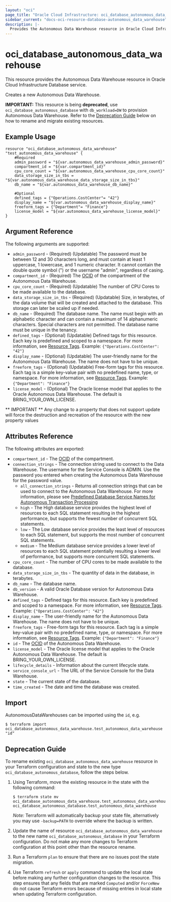 ```yaml
---
layout: "oci"
page_title: "Oracle Cloud Infrastructure: oci_database_autonomous_data_warehouse"
sidebar_current: "docs-oci-resource-database-autonomous_data_warehouse"
description: |-
  Provides the Autonomous Data Warehouse resource in Oracle Cloud Infrastructure Database service
---
```


# oci_database_autonomous_data_warehouse
This resource provides the Autonomous Data Warehouse resource in Oracle Cloud Infrastructure Database service.

Creates a new Autonomous Data Warehouse.

**IMPORTANT:** This resource is being **deprecated**, use `oci_database_autonomous_database` with `db_workload=DW` to provision Autonomous Data Warehouse.
Refer to the [Deprecation Guide](#deprecation-guide) below on how to rename and migrate existing resources.

## Example Usage

```hcl
resource "oci_database_autonomous_data_warehouse" "test_autonomous_data_warehouse" {
	#Required
	admin_password = "${var.autonomous_data_warehouse_admin_password}"
	compartment_id = "${var.compartment_id}"
	cpu_core_count = "${var.autonomous_data_warehouse_cpu_core_count}"
	data_storage_size_in_tbs = "${var.autonomous_data_warehouse_data_storage_size_in_tbs}"
	db_name = "${var.autonomous_data_warehouse_db_name}"

	#Optional
	defined_tags = {"Operations.CostCenter"= "42"}
	display_name = "${var.autonomous_data_warehouse_display_name}"
	freeform_tags = {"Department"= "Finance"}
	license_model = "${var.autonomous_data_warehouse_license_model}"
}
```

## Argument Reference

The following arguments are supported:

* `admin_password` - (Required) (Updatable) The password must be between 12 and 30 characters long, and must contain at least 1 uppercase, 1 lowercase, and 1 numeric character. It cannot contain the double quote symbol (") or the username "admin", regardless of casing.
* `compartment_id` - (Required) The [OCID](https://docs.cloud.oracle.com/iaas/Content/General/Concepts/identifiers.htm) of the compartment of the Autonomous Data Warehouse.
* `cpu_core_count` - (Required) (Updatable) The number of CPU Cores to be made available to the database.
* `data_storage_size_in_tbs` - (Required) (Updatable) Size, in terabytes, of the data volume that will be created and attached to the database. This storage can later be scaled up if needed. 
* `db_name` - (Required) The database name. The name must begin with an alphabetic character and can contain a maximum of 14 alphanumeric characters. Special characters are not permitted. The database name must be unique in the tenancy.
* `defined_tags` - (Optional) (Updatable) Defined tags for this resource. Each key is predefined and scoped to a namespace. For more information, see [Resource Tags](https://docs.cloud.oracle.com/iaas/Content/General/Concepts/resourcetags.htm).  Example: `{"Operations.CostCenter": "42"}` 
* `display_name` - (Optional) (Updatable) The user-friendly name for the Autonomous Data Warehouse. The name does not have to be unique.
* `freeform_tags` - (Optional) (Updatable) Free-form tags for this resource. Each tag is a simple key-value pair with no predefined name, type, or namespace. For more information, see [Resource Tags](https://docs.cloud.oracle.com/iaas/Content/General/Concepts/resourcetags.htm).  Example: `{"Department": "Finance"}` 
* `license_model` - (Optional) The Oracle license model that applies to the Oracle Autonomous Data Warehouse. The default is BRING_YOUR_OWN_LICENSE. 


** IMPORTANT **
Any change to a property that does not support update will force the destruction and recreation of the resource with the new property values

## Attributes Reference

The following attributes are exported:

* `compartment_id` - The [OCID](https://docs.cloud.oracle.com/iaas/Content/General/Concepts/identifiers.htm) of the compartment.
* `connection_strings` - The connection string used to connect to the Data Warehouse. The username for the Service Console is ADMIN. Use the password you entered when creating the Autonomous Data Warehouse for the password value.
	* `all_connection_strings` - Returns all connection strings that can be used to connect to the Autonomous Data Warehouse. For more information, please see [Predefined Database Service Names for Autonomous Transaction Processing](https://docs.oracle.com/en/cloud/paas/atp-cloud/atpug/connect-predefined.html#GUID-9747539B-FD46-44F1-8FF8-F5AC650F15BE) 
	* `high` - The High database service provides the highest level of resources to each SQL statement resulting in the highest performance, but supports the fewest number of concurrent SQL statements.
	* `low` - The Low database service provides the least level of resources to each SQL statement, but supports the most number of concurrent SQL statements.
	* `medium` - The Medium database service provides a lower level of resources to each SQL statement potentially resulting a lower level of performance, but supports more concurrent SQL statements.
* `cpu_core_count` - The number of CPU cores to be made available to the database.
* `data_storage_size_in_tbs` - The quantity of data in the database, in terabytes.
* `db_name` - The database name.
* `db_version` - A valid Oracle Database version for Autonomous Data Warehouse.
* `defined_tags` - Defined tags for this resource. Each key is predefined and scoped to a namespace. For more information, see [Resource Tags](https://docs.cloud.oracle.com/iaas/Content/General/Concepts/resourcetags.htm).  Example: `{"Operations.CostCenter": "42"}` 
* `display_name` - The user-friendly name for the Autonomous Data Warehouse. The name does not have to be unique.
* `freeform_tags` - Free-form tags for this resource. Each tag is a simple key-value pair with no predefined name, type, or namespace. For more information, see [Resource Tags](https://docs.cloud.oracle.com/iaas/Content/General/Concepts/resourcetags.htm).  Example: `{"Department": "Finance"}` 
* `id` - The [OCID](https://docs.cloud.oracle.com/iaas/Content/General/Concepts/identifiers.htm) of the Autonomous Data Warehouse.
* `license_model` - The Oracle license model that applies to the Oracle Autonomous Data Warehouse. The default is BRING_YOUR_OWN_LICENSE. 
* `lifecycle_details` - Information about the current lifecycle state.
* `service_console_url` - The URL of the Service Console for the Data Warehouse.
* `state` - The current state of the database.
* `time_created` - The date and time the database was created.

## Import

AutonomousDataWarehouses can be imported using the `id`, e.g.

```
$ terraform import oci_database_autonomous_data_warehouse.test_autonomous_data_warehouse "id"
```

## Deprecation Guide

To rename existing `oci_database_autonomous_data_warehouse` resource in your Terraform configuration and state to the new type `oci_database_autonomous_database`, follow the steps below.

1. Using Terraform, move the existing resource in the state with the following command:

    ```
    $ terraform state mv oci_database_autonomous_data_warehouse.test_autonomous_data_warehouse oci_database_autonomous_database.test_autonomous_data_warehouse
    ```
    *Note:* Terraform will automatically backup your state file, alternatively you may use `-backup=PATH` to override where the backup is written.
2. Update the name of resource `oci_database_autonomous_data_warehouse` to the new name `oci_database_autonomous_database` in your Terraform configuration.
Do not make any more changes to Terraform configuration at this point other than the resource rename.
3. Run a Terraform `plan` to ensure that there are no issues post the state migration.
4. Use Terraform `refresh` or `apply` command to update the local state before making any further configuration changes to the resource.
This step ensures that any fields that are marked `Computed` and/or `ForceNew` do not cause Terraform errors because of missing entries in local state when updating Terraform configuration.
